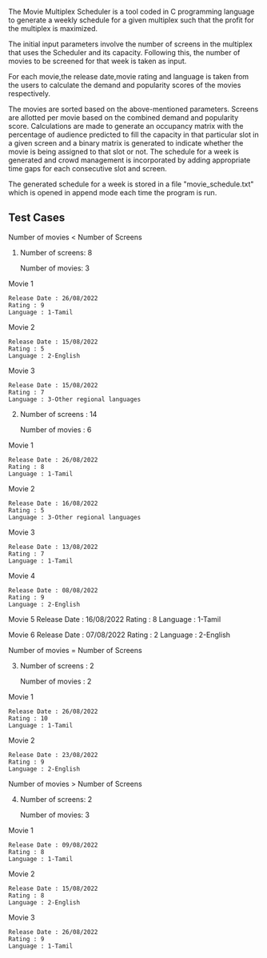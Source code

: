 The Movie Multiplex Scheduler is a tool coded in C programming language to generate a weekly schedule for a given multiplex such that the profit for 
the multiplex is maximized.

The initial input parameters involve the number of screens in the multiplex that uses the Scheduler and its capacity. Following this, the number of 
movies to be screened for that week is taken as input.

For each movie,the release date,movie rating and language is taken from the users to calculate the demand and popularity scores of the movies respectively.

The movies are sorted based on the above-mentioned parameters. Screens are allotted per movie based on the combined demand and popularity score. 
Calculations are made to generate an occupancy matrix with the percentage of audience predicted to fill the capacity in that particular slot in a 
given screen and a binary matrix is generated to indicate whether the movie is being assigned to that slot or not. 
The schedule for a week is generated and crowd management is incorporated by adding appropriate time gaps for each consecutive slot and screen. 

The generated schedule for a week is stored in a file "movie_schedule.txt" which is opened in append mode each time the program is run.


## Test Cases
Number of movies < Number of Screens

1. Number of screens: 8

   Number of movies: 3

Movie 1

    Release Date : 26/08/2022
    Rating : 9
    Language : 1-Tamil

Movie 2

    Release Date : 15/08/2022
    Rating : 5
    Language : 2-English

Movie 3

    Release Date : 15/08/2022
    Rating : 7
    Language : 3-Other regional languages

2. Number of screens : 14

   Number of movies : 6

Movie 1

    Release Date : 26/08/2022
    Rating : 8
    Language : 1-Tamil

Movie 2

    Release Date : 16/08/2022
    Rating : 5
    Language : 3-Other regional languages

Movie 3 
     
    Release Date : 13/08/2022
    Rating : 7
    Language : 1-Tamil

Movie 4

    Release Date : 08/08/2022
    Rating : 9
    Language : 2-English

Movie 5
    Release Date : 16/08/2022
    Rating : 8
    Language : 1-Tamil

Movie 6
    Release Date : 07/08/2022
    Rating : 2
    Language : 2-English

Number of movies = Number of Screens

3. Number of screens : 2

   Number of movies : 2

Movie 1

    Release Date : 26/08/2022
    Rating : 10
    Language : 1-Tamil

Movie 2

    Release Date : 23/08/2022
    Rating : 9
    Language : 2-English

Number of movies > Number of Screens

4. Number of screens: 2 

   Number of movies: 3

Movie 1

    Release Date : 09/08/2022
    Rating : 8
    Language : 1-Tamil

Movie 2

    Release Date : 15/08/2022
    Rating : 8
    Language : 2-English

Movie 3

    Release Date : 26/08/2022
    Rating : 9
    Language : 1-Tamil
